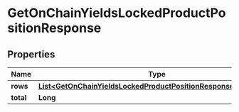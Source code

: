 

# GetOnChainYieldsLockedProductPositionResponse


## Properties

| Name | Type | Description | Notes |
|------------ | ------------- | ------------- | -------------|
|**rows** | [**List&lt;GetOnChainYieldsLockedProductPositionResponseRowsInner&gt;**](GetOnChainYieldsLockedProductPositionResponseRowsInner.md) |  |  [optional] |
|**total** | **Long** |  |  [optional] |



